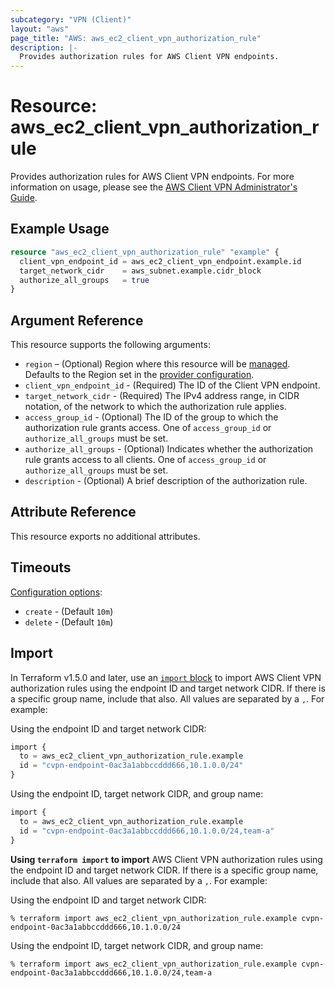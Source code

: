 ```yaml
---
subcategory: "VPN (Client)"
layout: "aws"
page_title: "AWS: aws_ec2_client_vpn_authorization_rule"
description: |-
  Provides authorization rules for AWS Client VPN endpoints.
---
```


# Resource: aws_ec2_client_vpn_authorization_rule

Provides authorization rules for AWS Client VPN endpoints. For more information on usage, please see the
[AWS Client VPN Administrator's Guide](https://docs.aws.amazon.com/vpn/latest/clientvpn-admin/what-is.html).

## Example Usage

```terraform
resource "aws_ec2_client_vpn_authorization_rule" "example" {
  client_vpn_endpoint_id = aws_ec2_client_vpn_endpoint.example.id
  target_network_cidr    = aws_subnet.example.cidr_block
  authorize_all_groups   = true
}
```

## Argument Reference

This resource supports the following arguments:

* `region` – (Optional) Region where this resource will be [managed](https://docs.aws.amazon.com/general/latest/gr/rande.html#regional-endpoints). Defaults to the Region set in the [provider configuration](https://registry.terraform.io/providers/hashicorp/aws/latest/docs#aws-configuration-reference).
* `client_vpn_endpoint_id` - (Required) The ID of the Client VPN endpoint.
* `target_network_cidr` - (Required) The IPv4 address range, in CIDR notation, of the network to which the authorization rule applies.
* `access_group_id` - (Optional) The ID of the group to which the authorization rule grants access. One of `access_group_id` or `authorize_all_groups` must be set.
* `authorize_all_groups` - (Optional) Indicates whether the authorization rule grants access to all clients. One of `access_group_id` or `authorize_all_groups` must be set.
* `description` - (Optional) A brief description of the authorization rule.

## Attribute Reference

This resource exports no additional attributes.

## Timeouts

[Configuration options](https://developer.hashicorp.com/terraform/language/resources/syntax#operation-timeouts):

- `create` - (Default `10m`)
- `delete` - (Default `10m`)

## Import

In Terraform v1.5.0 and later, use an [`import` block](https://developer.hashicorp.com/terraform/language/import) to import AWS Client VPN authorization rules using the endpoint ID and target network CIDR. If there is a specific group name, include that also. All values are separated by a `,`. For example:

Using the endpoint ID and target network CIDR:

```terraform
import {
  to = aws_ec2_client_vpn_authorization_rule.example
  id = "cvpn-endpoint-0ac3a1abbccddd666,10.1.0.0/24"
}
```

Using the endpoint ID, target network CIDR, and group name:

```terraform
import {
  to = aws_ec2_client_vpn_authorization_rule.example
  id = "cvpn-endpoint-0ac3a1abbccddd666,10.1.0.0/24,team-a"
}
```

**Using `terraform import` to import** AWS Client VPN authorization rules using the endpoint ID and target network CIDR. If there is a specific group name, include that also. All values are separated by a `,`. For example:

Using the endpoint ID and target network CIDR:

```console
% terraform import aws_ec2_client_vpn_authorization_rule.example cvpn-endpoint-0ac3a1abbccddd666,10.1.0.0/24
```

Using the endpoint ID, target network CIDR, and group name:

```console
% terraform import aws_ec2_client_vpn_authorization_rule.example cvpn-endpoint-0ac3a1abbccddd666,10.1.0.0/24,team-a
```
